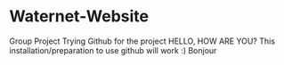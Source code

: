 # Waternet-Website
Group Project 
Trying Github for the project 
HELLO, HOW ARE YOU?
This installation/preparation to use github will work :)
Bonjour

